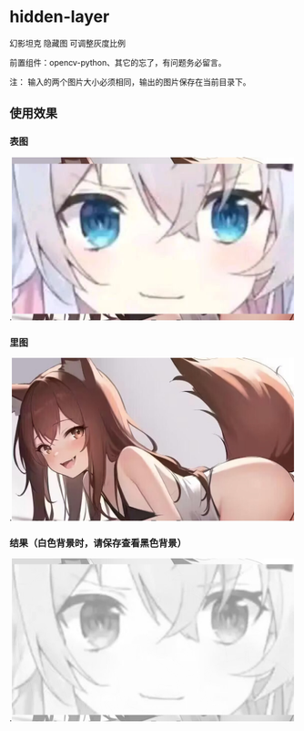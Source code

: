 # hidden-layer
幻影坦克 隐藏图 可调整灰度比例

前置组件：opencv-python、其它的忘了，有问题务必留言。

注： 输入的两个图片大小必须相同，输出的图片保存在当前目录下。
## 使用效果
### 表图
.<img src="https://github.com/PTA00/hidden-layer/blob/main/%E5%9B%BE%E5%B1%82%200.png" width="496" height="286" />
### 里图
.<img src="https://github.com/PTA00/hidden-layer/blob/main/%E5%9B%BE%E5%B1%82%202.png" width="496" height="286" />
### 结果（白色背景时，请保存查看黑色背景）
.<img src="https://github.com/PTA00/hidden-layer/blob/main/output1.png" width="496" height="286" />
